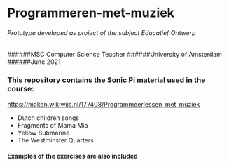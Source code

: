 # Programmeren-met-muziek
###### Prototype developed as project of the subject Educatief Ontwerp 
######MSC Computer Science Teacher
######University of Amsterdam
######June 2021
### This repository contains the Sonic Pi material used in the course:
https://maken.wikiwijs.nl/177408/Programmeerlessen_met_muziek
* Dutch children songs
* Fragments of Mama Mia
* Yellow Submarine
* The Westminster Quarters

#### Examples of the exercises are also included
